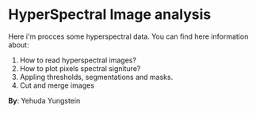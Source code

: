 # **HyperSpectral Image analysis**

Here i'm procces some hyperspectral data. You can find here information about:

1. How to read hyperspectral images?
2. How to plot pixels spectral signiture?
3. Appling thresholds, segmentations and masks.
4. Cut and merge images


**By**: Yehuda Yungstein
